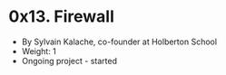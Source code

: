 0x13. Firewall
==============

-   By Sylvain Kalache, co-founder at Holberton School
-   Weight: 1
-   Ongoing project - started 

